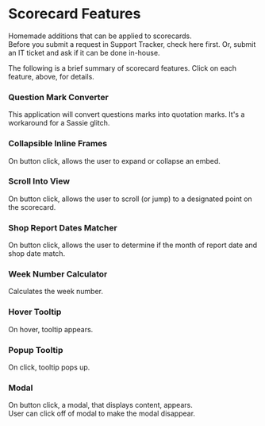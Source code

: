 # Scorecard Features
Homemade additions that can be applied to scorecards.  
Before you submit a request in Support Tracker, check here first.  Or, submit an IT ticket and ask if it can be done in-house.

The following is a brief summary of scorecard features.  Click on each feature, above, for details.


### Question Mark Converter
This application will convert questions marks into quotation marks.
It's a workaround for a Sassie glitch.


### Collapsible Inline Frames
On button click, allows the user to expand or collapse an embed.


### Scroll Into View
On button click, allows the user to scroll (or jump) to a designated point on the scorecard.


### Shop Report Dates Matcher
On button click, allows the user to determine if the month of report date and shop date match.


### Week Number Calculator
Calculates the week number.  


### Hover Tooltip
On hover, tooltip appears.  


### Popup Tooltip
On click, tooltip pops up.  


### Modal
On button click, a modal, that displays content, appears.  
User can click off of modal to make the modal disappear.

